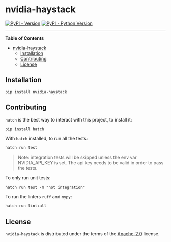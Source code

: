 # nvidia-haystack

[![PyPI - Version](https://img.shields.io/pypi/v/nvidia-haystack.svg)](https://pypi.org/project/nvidia-haystack)
[![PyPI - Python Version](https://img.shields.io/pypi/pyversions/nvidia-haystack.svg)](https://pypi.org/project/nvidia-haystack)

---

**Table of Contents**

- [nvidia-haystack](#nvidia-haystack)
  - [Installation](#installation)
  - [Contributing](#contributing)
  - [License](#license)

## Installation

```console
pip install nvidia-haystack
```

## Contributing

`hatch` is the best way to interact with this project, to install it:

```sh
pip install hatch
```

With `hatch` installed, to run all the tests:

```
hatch run test
```

> Note: integration tests will be skipped unless the env var NVIDIA_API_KEY is set. The api key needs to be valid
> in order to pass the tests.

To only run unit tests:

```
hatch run test -m "not integration"
```

To run the linters `ruff` and `mypy`:

```
hatch run lint:all
```

## License

`nvidia-haystack` is distributed under the terms of the [Apache-2.0](https://spdx.org/licenses/Apache-2.0.html) license.
